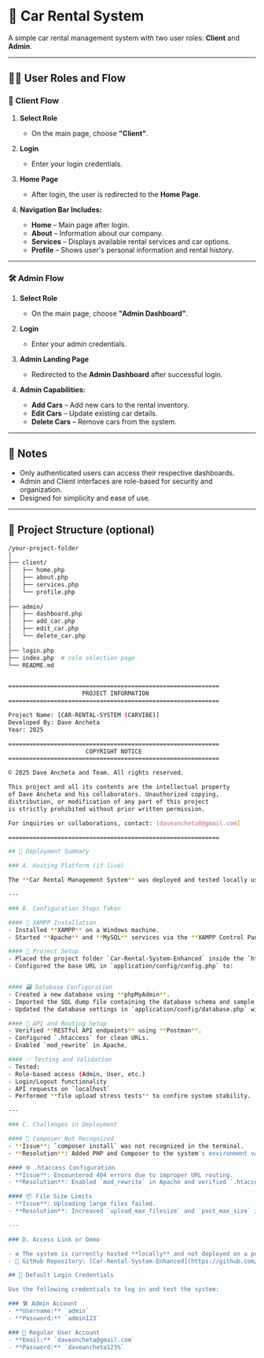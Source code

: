 # 🚗 Car Rental System

A simple car rental management system with two user roles: **Client** and **Admin**.

---

## 🧑‍💼 User Roles and Flow

### 👤 Client Flow

1. **Select Role**
   - On the main page, choose **"Client"**.

2. **Login**
   - Enter your login credentials.

3. **Home Page**
   - After login, the user is redirected to the **Home Page**.

4. **Navigation Bar Includes:**
   - **Home** – Main page after login.
   - **About** – Information about our company.
   - **Services** – Displays available rental services and car options.
   - **Profile** – Shows user's personal information and rental history.

---

### 🛠️ Admin Flow

1. **Select Role**
   - On the main page, choose **"Admin Dashboard"**.

2. **Login**
   - Enter your admin credentials.

3. **Admin Landing Page**
   - Redirected to the **Admin Dashboard** after successful login.

4. **Admin Capabilities:**
   - **Add Cars** – Add new cars to the rental inventory.
   - **Edit Cars** – Update existing car details.
   - **Delete Cars** – Remove cars from the system.

---

## 📌 Notes

- Only authenticated users can access their respective dashboards.
- Admin and Client interfaces are role-based for security and organization.
- Designed for simplicity and ease of use.

---

## 📁 Project Structure (optional)

```bash
/your-project-folder
│
├── client/
│   ├── home.php
│   ├── about.php
│   ├── services.php
│   └── profile.php
│
├── admin/
│   ├── dashboard.php
│   ├── add_car.php
│   ├── edit_car.php
│   └── delete_car.php
│
├── login.php
├── index.php  # role selection page
└── README.md


============================================================
                     PROJECT INFORMATION
============================================================

Project Name: [CAR-RENTAL-SYSTEM (CARVIBE)]
Developed By: Dave Ancheta
Year: 2025

============================================================
                      COPYRIGHT NOTICE
============================================================

© 2025 Dave Ancheta and Team. All rights reserved.

This project and all its contents are the intellectual property 
of Dave Ancheta and his collaborators. Unauthorized copying, 
distribution, or modification of any part of this project 
is strictly prohibited without prior written permission.

For inquiries or collaborations, contact: [daveancheta8@gmail.com]

============================================================

## 🚀 Deployment Summary

### A. Hosting Platform (if live)

The **Car Rental Management System** was deployed and tested locally using **XAMPP**, a cross-platform web server package that includes Apache and MySQL. This setup allowed the system—built with **CodeIgniter**—to run in a stable and controlled development environment.

---

### B. Configuration Steps Taken

#### 🔧 XAMPP Installation
- Installed **XAMPP** on a Windows machine.
- Started **Apache** and **MySQL** services via the **XAMPP Control Panel**.

#### 📁 Project Setup
- Placed the project folder `Car-Rental-System-Enhanced` inside the `htdocs` directory of XAMPP.
- Configured the base URL in `application/config/config.php` to:


#### 🗃️ Database Configuration
- Created a new database using **phpMyAdmin**.
- Imported the SQL dump file containing the database schema and sample data.
- Updated the database settings in `application/config/database.php` with local credentials.

#### 🔗 API and Routing Setup
- Verified **RESTful API endpoints** using **Postman**.
- Configured `.htaccess` for clean URLs.
- Enabled `mod_rewrite` in Apache.

#### ✅ Testing and Validation
- Tested:
- Role-based access (Admin, User, etc.)
- Login/Logout functionality
- API requests on `localhost`
- Performed **file upload stress tests** to confirm system stability.

---

### C. Challenges in Deployment

#### 🧩 Composer Not Recognized
- **Issue**: `composer install` was not recognized in the terminal.
- **Resolution**: Added PHP and Composer to the system's environment variables.

#### 🌐 .htaccess Configuration
- **Issue**: Encountered 404 errors due to improper URL routing.
- **Resolution**: Enabled `mod_rewrite` in Apache and verified `.htaccess` configuration.

#### 📦 File Size Limits
- **Issue**: Uploading large files failed.
- **Resolution**: Increased `upload_max_filesize` and `post_max_size` in `php.ini`.

---

### D. Access Link or Demo

- ⚙️ The system is currently hosted **locally** and not deployed on a public server.
- 📂 GitHub Repository: [Car-Rental-System-Enhanced](https://github.com/daveancheta/Car-Rental-System-Enhanced)

## 🔐 Default Login Credentials

Use the following credentials to log in and test the system:

### 🛠️ Admin Account
- **Username:** `admin`
- **Password:** `admin123`

### 👤 Regular User Account
- **Email:** `daveancheta@gmail.com`
- **Password:** `daveancheta123%`
